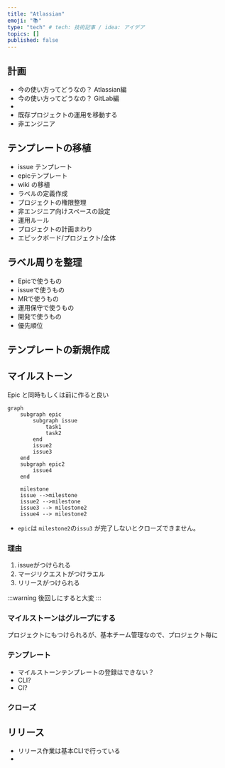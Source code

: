 ```yaml
---
title: "Atlassian"
emoji: "📚"
type: "tech" # tech: 技術記事 / idea: アイデア
topics: []
published: false
---
```



## 計画
- 今の使い方ってどうなの？ Atlassian編
- 今の使い方ってどうなの？ GitLab編
- 
- 既存プロジェクトの運用を移動する
- 非エンジニア
## テンプレートの移植
- issue テンプレート
- epicテンプレート
- wiki の移植
- ラベルの定義作成
- プロジェクトの権限整理
- 非エンジニア向けスペースの設定
- 運用ルール
- プロジェクトの計画まわり
- エピックボード/プロジェクト/全体

## ラベル周りを整理
- Epicで使うもの
- issueで使うもの
- MRで使うもの
- 運用保守で使うもの
- 開発で使うもの
- 優先順位

## テンプレートの新規作成


## マイルストーン
Epic と同時もしくは前に作ると良い

```mermaid
graph
    subgraph epic
        subgraph issue
            task1
            task2
        end
        issue2
        issue3
    end
    subgraph epic2 
        issue4
    end
    
    milestone
    issue -->milestone
    issue2 -->milestone
    issue3 --> milestone2
    issue4 --> milestone2
```
- `epic`は `milestone2`の`issu3` が完了しないとクローズできません。
### 理由
1. issueがつけられる
2. マージリクエストがつけラエル
3. リリースがつけられる

:::warning
後回しにすると大変
:::
### マイルストーンはグループにする
プロジェクトにもつけられるが、基本チーム管理なので、プロジェクト毎に

### テンプレート
- マイルストーンテンプレートの登録はできない？
- CLI?
- CI?

### クローズ


## リリース
- リリース作業は基本CLIで行っている
- 
